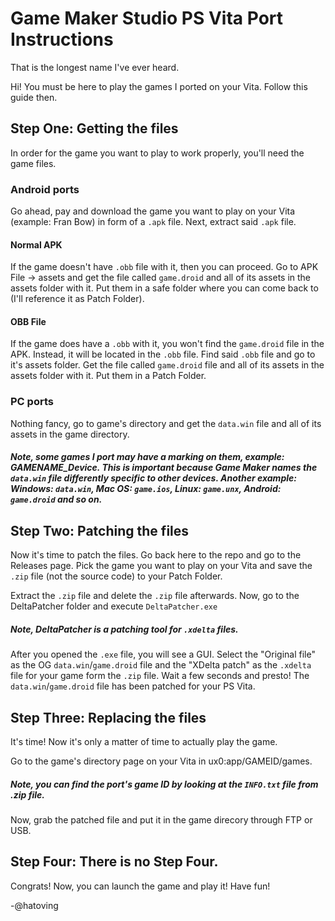 # Game Maker Studio PS Vita Port Instructions
That is the longest name I've ever heard.


Hi! You must be here to play the games I ported on your Vita.
Follow this guide then.

## Step One: Getting the files
In order for the game you want to play to work properly, you'll need the game files.

### Android ports
Go ahead, pay and download the game you want to play on your Vita (example: Fran Bow) in form of a `.apk` file.
Next, extract said `.apk` file.

#### Normal APK
If the game doesn't have `.obb` file with it, then you can proceed.
Go to APK File -> assets and get the file called `game.droid` and all of its assets in the assets folder with it. 
Put them in a safe folder where you can come back to (I'll reference it as Patch Folder).

#### OBB File
If the game does have a `.obb` with it, you won't find the `game.droid` file in the APK.
Instead, it will be located in the `.obb` file. Find said `.obb` file and go to it's assets folder.
Get the file called `game.droid` file and all of its assets in the assets folder with it.
Put them in a Patch Folder.

### PC ports
Nothing fancy, go to game's directory and get the `data.win` file and all of its assets in the game directory.

##### Note, some games I port may have a marking on them, example: GAMENAME_Device. This is important because Game Maker names the `data.win` file differently specific to other devices. Another example: Windows: `data.win`, Mac OS: `game.ios`, Linux: `game.unx`, Android: `game.droid` and so on.

## Step Two: Patching the files
Now it's time to patch the files. Go back here to the repo and go to the Releases page. Pick the game you want to play on your Vita and save the `.zip` file (not the source code) to your Patch Folder.

Extract the `.zip` file and delete the `.zip` file afterwards.
Now, go to the DeltaPatcher folder and execute `DeltaPatcher.exe`

##### Note, DeltaPatcher is a patching tool for `.xdelta` files.

After you opened the `.exe` file, you will see a GUI. Select the "Original file" as the OG `data.win`/`game.droid` file and the "XDelta patch" as the `.xdelta` file for your game form the `.zip` file. Wait a few seconds and presto! The `data.win`/`game.droid` file has been patched for your PS Vita.

## Step Three: Replacing the files
It's time! Now it's only a matter of time to actually play the game.

Go to the game's directory page on your Vita in ux0:app/GAMEID/games.

##### Note, you can find the port's game ID by looking at the `INFO.txt` file from .zip file.

Now, grab the patched file and put it in the game direcory through FTP or USB.

## Step Four: There is no Step Four.
Congrats! Now, you can launch the game and play it! Have fun!

-@hatoving
